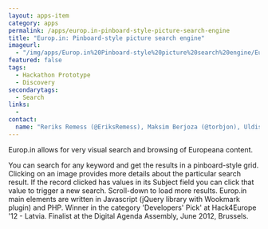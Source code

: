 ```yaml
---
layout: apps-item
category: apps
permalink: /apps/europ.in-pinboard-style-picture-search-engine
title: "Europ.in: Pinboard-style picture search engine"
imageurl:
  - "/img/apps/Europ.in%20Pinboard-style%20picture%20search%20engine/Europ.in.jpg"
featured: false
tags:
  - Hackathon Prototype
  - Discovery
secondarytags:
  - Search
links:
  - 
contact: 
  name: "Reriks Remess (@EriksRemess), Maksim Berjoza (@torbjon), Uldis Bojars (@captsolo)"
---
```


Europ.in allows for very visual search and browsing of Europeana content. 

You can search for any keyword and get the results in a pinboard-style grid. Clicking on an image provides more details about the particular search result. If the record clicked has values in its Subject field you can click that value to trigger a new search. Scroll-down to load more results. Europ.in main elements are written in Javascript (jQuery library with Wookmark plugin) and PHP. Winner in the category 'Developers' Pick' at Hack4Europe '12 - Latvia. Finalist at the Digital Agenda Assembly, June 2012, Brussels.
